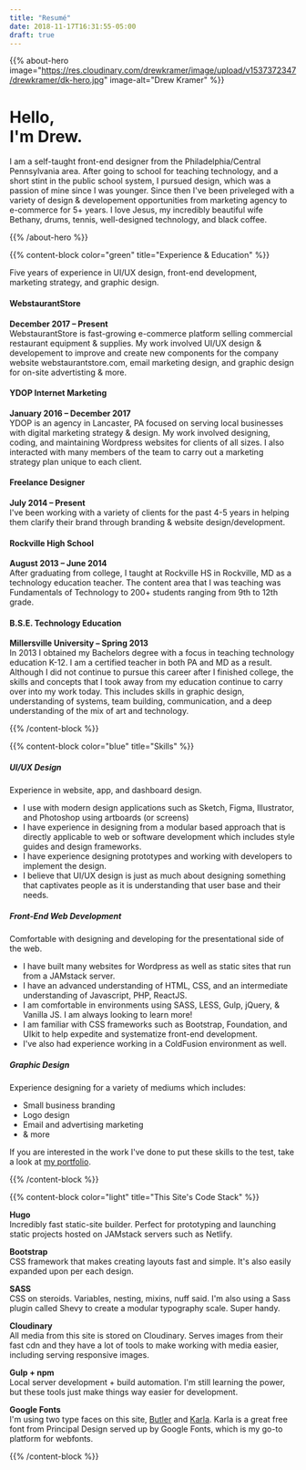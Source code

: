 ```yaml
---
title: "Resumé"
date: 2018-11-17T16:31:55-05:00
draft: true
---
```


{{% about-hero image="https://res.cloudinary.com/drewkramer/image/upload/v1537372347/drewkramer/dk-hero.jpg" image-alt="Drew Kramer" %}}

# Hello, <br>I'm Drew.
I am a self-taught front-end designer from the Philadelphia/Central Pennsylvania area. After going to school for teaching technology, and a short stint in the public school system, I pursued design, which was a passion of mine since I was younger. Since then I've been priveleged with a variety of design & developement opportunities from marketing agency to e-commerce for 5+ years. I love Jesus, my incredibly beautiful wife Bethany, drums, tennis, well-designed technology, and black coffee.

{{% /about-hero %}}

{{% content-block color="green" title="Experience & Education" %}}

Five years of experience in UI/UX design, front-end development, marketing strategy, and graphic design.

#### WebstaurantStore
**December 2017 – Present** <br>WebstaurantStore is fast-growing e-commerce platform selling commercial restaurant equipment & supplies. My work involved UI/UX design & developement to improve and create new components for the company website webstaurantstore.com, email marketing design, and graphic design for on-site advertisting & more.

#### YDOP Internet Marketing
**January 2016 – December 2017** <br>YDOP is an agency in Lancaster, PA focused on serving local businesses with digital marketing strategy & design. My work involved designing, coding, and maintaining Wordpress websites for clients of all sizes. I also interacted with many members of the team to carry out a marketing strategy plan unique to each client.

#### Freelance Designer
**July 2014 – Present** <br>I've been working with a variety of clients for the past 4-5 years in helping them clarify their brand through branding & website design/development.

#### Rockville High School
**August 2013 – June 2014** <br>After graduating from college, I taught at Rockville HS in Rockville, MD as a technology education teacher. The content area that I was teaching was Fundamentals of Technology to 200+ students ranging from 9th to 12th grade.

#### B.S.E. Technology Education
**Millersville University – Spring 2013** <br>In 2013 I obtained my Bachelors degree with a focus in teaching technology education K-12. I am a certified teacher in both PA and MD as a result. Although I did not continue to pursue this career after I finished college, the skills and concepts that I took away from my education continue to carry over into my work today. This includes skills in graphic design, understanding of systems, team building, communication, and a deep understanding of the mix of art and technology.

{{% /content-block %}}

{{% content-block color="blue" title="Skills" %}}

##### UI/UX Design 
Experience in website, app, and dashboard design.

+ I use with modern design applications such as Sketch, Figma, Illustrator, and Photoshop using artboards (or screens)
+ I have experience in designing from a modular based approach that is directly applicable to web or software development which includes style guides and design frameworks.
+ I have experience designing prototypes and working with developers to implement the design.
+ I believe that UI/UX design is just as much about designing something that captivates people as it is understanding that user base and their needs.

##### Front-End Web Development
Comfortable with designing and developing for the presentational side of the web. 

+ I have built many websites for Wordpress as well as static sites that run from a JAMstack server.
+ I have an advanced understanding of HTML, CSS, and an intermediate understanding of Javascript, PHP, ReactJS.
+ I am comfortable in environments using SASS, LESS, Gulp, jQuery, & Vanilla JS. I am always looking to learn more!
+ I am familiar with CSS frameworks such as Bootstrap, Foundation, and UIkit to help expedite and systematize front-end development.
+ I've also had experience working in a ColdFusion environment as well.

##### Graphic Design 
Experience designing for a variety of mediums which includes: 

+ Small business branding
+ Logo design
+ Email and advertising marketing
+ & more

If you are interested in the work I've done to put these skills to the test, take a look at [my portfolio](/work/).

{{% /content-block %}}

{{% content-block color="light" title="This Site's Code Stack" %}}

**Hugo**
<br>Incredibly fast static-site builder. Perfect for prototyping and launching static projects hosted on JAMstack servers such as Netlify. 

**Bootstrap**
<br>CSS framework that makes creating layouts fast and simple. It's also easily expanded upon per each design.

**SASS**
<br>CSS on steroids. Variables, nesting, mixins, nuff said. I'm also using a Sass plugin called Shevy to create a modular typography scale. Super handy.

**Cloudinary**
<br>All media from this site is stored on Cloudinary. Serves images from their fast cdn and they have a lot of tools to make working with media easier, including serving responsive images.

**Gulp + npm**
<br>Local server development + build automation. I'm still learning the power, but these tools just make things way easier for development.

**Google Fonts**
<br>I'm using two type faces on this site, [Butler](https://fontlibrary.org/en/font/butler) and [Karla](https://fonts.google.com/specimen/Karla). Karla is a great free font from Principal Design served up by Google Fonts, which is my go-to platform for webfonts.

{{% /content-block %}}